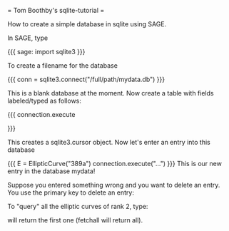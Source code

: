 = Tom Boothby's sqlite-tutorial =

How to create a simple database in sqlite using SAGE.

In SAGE, type

{{{
sage: import sqlite3
}}}

To create a filename for the database

{{{
conn = sqlite3.connect("/full/path/mydata.db")
}}}

This is a blank database at the moment.
Now create a table with fields labeled/typed as follows:

{{{
connection.execute

}}}

This creates a sqlite3.cursor object. Now let's enter an entry into this database

{{{
E = EllipticCurve("389a")
connection.execute("...")
}}}
This is our new entry in the database mydata!

Suppose you entered something wrong and you want to delete an 
entry. You use the primary key to delete an entry:

To "query" all the elliptic curves of rank 2, type:

will return the first one (fetchall will return all).
